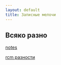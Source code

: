 ```yaml
---
layout: default
title: Записные мелочи
---
```

## Всяко разно

[notes](notes.html)

[rcm разности](rcm.html)

